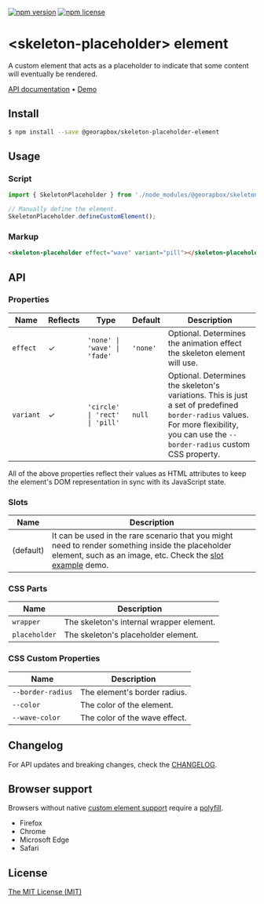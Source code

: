 [![npm version](https://img.shields.io/npm/v/@georapbox/skeleton-placeholder-element.svg)](https://www.npmjs.com/package/@georapbox/skeleton-placeholder-element)
[![npm license](https://img.shields.io/npm/l/@georapbox/skeleton-placeholder-element.svg)](https://www.npmjs.com/package/@georapbox/skeleton-placeholder-element)

[demo]: https://georapbox.github.io/skeleton-placeholder-element/
[support]: https://caniuse.com/#feat=custom-elementsv1
[polyfill]: https://github.com/webcomponents/polyfills/tree/master/packages/custom-elements
[license]: https://georapbox.mit-license.org/@2022
[changelog]: https://github.com/georapbox/skeleton-placeholder-element/blob/main/CHANGELOG.md

# &lt;skeleton-placeholder&gt; element

A custom element that acts as a placeholder to indicate that some content will eventually be rendered.

[API documentation](#api) &bull; [Demo][demo]

## Install

```sh
$ npm install --save @georapbox/skeleton-placeholder-element
```

## Usage

### Script

```js
import { SkeletonPlaceholder } from './node_modules/@georapbox/skeleton-placeholder-element/dist/skeleton-placeholder.min.js';

// Manually define the element.
SkeletonPlaceholder.defineCustomElement();
```

### Markup

```html
<skeleton-placeholder effect="wave" variant="pill"></skeleton-placeholder>
```

## API

### Properties
| Name | Reflects | Type | Default | Description |
| ---- | -------- | ---- | ------- | ----------- |
| `effect` | ✓ | `'none' \| 'wave' \| 'fade'` | `'none'` | Optional. Determines the animation effect the skeleton element will use. |
| `variant` | ✓ | `'circle' \| 'rect' \| 'pill'` | `null` | Optional. Determines the skeleton's variations. This is just a set of predefined `border-radius` values. For more flexibility, you can use the `--border-radius` custom CSS property. |

All of the above properties reflect their values as HTML attributes to keep the element's DOM representation in sync with its JavaScript state.

### Slots

| Name | Description |
| ---- | ----------- |
| (default) | It can be used in the rare scenario that you might need to render something inside the placeholder element, such as an image, etc. Check the [slot example]( https://georapbox.github.io/skeleton-placeholder-element/#slot-example) demo. |

### CSS Parts

| Name | Description |
| ---- | ----------- |
| `wrapper` | The skeleton's internal wrapper element. |
| `placeholder` | The skeleton's placeholder element. |

### CSS Custom Properties

| Name | Description |
| ---- | ----------- |
| `--border-radius` | The element's border radius. |
| `--color` | The color of the element. |
| `--wave-color` | The color of the wave effect. |


## Changelog

For API updates and breaking changes, check the [CHANGELOG][changelog].

## Browser support

Browsers without native [custom element support][support] require a [polyfill][polyfill].

- Firefox
- Chrome
- Microsoft Edge
- Safari

## License

[The MIT License (MIT)][license]
